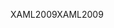 <span data-ttu-id="83062-101">XAML2009</span><span class="sxs-lookup"><span data-stu-id="83062-101">XAML2009</span></span>